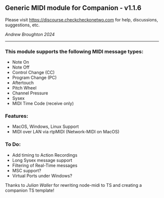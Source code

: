## Generic MIDI module for Companion - v1.1.6

Please visit https://discourse.checkcheckonetwo.com for help, discussions, suggestions, etc.

_Andrew Broughton 2024_

---

### This module supports the following MIDI message types:

- Note On
- Note Off
- Control Change (CC)
- Program Change (PC)
- Aftertouch
- Pitch Wheel
- Channel Pressure
- Sysex
- MIDI Time Code (receive only)

### Features:

- MacOS, Windows, Linux Support
- MIDI over LAN via rtpMIDI (Network-MIDI on MacOS)

### To Do:

- Add timing to Action Recordings
- Long Sysex message support
- Filtering of Real-Time messages
- MSC support?
- Virtual Ports under Windows?

Thanks to _Julian Waller_ for rewriting node-midi to TS and creating a companion TS template!
